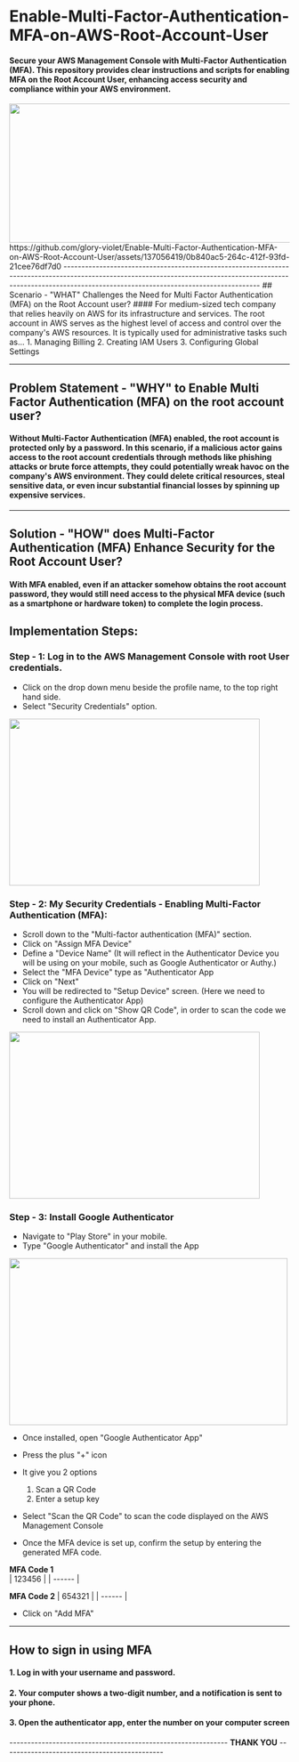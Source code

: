 # Enable-Multi-Factor-Authentication-MFA-on-AWS-Root-Account-User
#### Secure your AWS Management Console with Multi-Factor Authentication (MFA). This repository provides clear instructions and scripts for enabling MFA on the Root Account User, enhancing access security and compliance within your AWS environment.
<img src= "https://github.com/glory-violet/Enable-Multi-Factor-Authentication-MFA-on-Root-Account-User/assets/137056419/fa610d8e-abdf-4e18-9cc9-80c631735dea" width="800" height="250">
https://github.com/glory-violet/Enable-Multi-Factor-Authentication-MFA-on-AWS-Root-Account-User/assets/137056419/0b840ac5-264c-412f-93fd-21cee76df7d0
-------------------------------------------------------------------------------------------------------------------------------------------------------------------------------------------------------------------
## Scenario - "WHAT" Challenges the Need for Multi Factor Authentication (MFA) on the Root Account user?
#### For medium-sized tech company that relies heavily on AWS for its infrastructure and services. The root account in AWS serves as the highest level of access and control over the company's AWS resources. It is typically used for administrative tasks such as...
  1. Managing Billing
  2. Creating IAM Users
  3. Configuring Global Settings

-------------------------------------------------------------------------------------------------------------------------------------------------------------------------------------------------------------------
## Problem Statement - "WHY" to Enable Multi Factor Authentication (MFA) on the root account user?
#### Without Multi-Factor Authentication (MFA) enabled, the root account is protected only by a password. In this scenario, if a malicious actor gains access to the root account credentials through methods like phishing attacks or brute force attempts, they could potentially wreak havoc on the company's AWS environment. They could delete critical resources, steal sensitive data, or even incur substantial financial losses by spinning up expensive services.

-------------------------------------------------------------------------------------------------------------------------------------------------------------------------------------------------------------------
## Solution - "HOW" does Multi-Factor Authentication (MFA) Enhance Security for the Root Account User?
#### With MFA enabled, even if an attacker somehow obtains the root account password, they would still need access to the physical MFA device (such as a smartphone or hardware token) to complete the login process.

## Implementation Steps:
### Step - 1: Log in to the AWS Management Console with root User credentials.
- Click on the drop down menu beside the profile name, to the top right hand side.
- Select "Security Credentials" option.
<img src= "https://github.com/glory-violet/Enable-Multi-Factor-Authentication-MFA-on-Root-Account-User/assets/137056419/47b20051-f3d2-477e-a2f5-93f98354e334" width="450" height="300">

### Step - 2: My Security Credentials - Enabling Multi-Factor Authentication (MFA):
- Scroll down to the "Multi-factor authentication (MFA)" section.
- Click on "Assign MFA Device"
- Define a "Device Name" (It will reflect in the Authenticator Device you will be using on your mobile, such as Google Authenticator or Authy.)
- Select the "MFA Device" type as "Authenticator App
- Click on "Next"
- You will be redirected to "Setup Device" screen. (Here we need to configure the Authenticator App)
- Scroll down and click on "Show QR Code", in order to scan the code we need to install an Authenticator App.
<img src= "https://github.com/glory-violet/Enable-Multi-Factor-Authentication-MFA-on-Root-Account-User/assets/137056419/015d0582-3606-4b66-a995-939c4e79bdef" width="450" height="300">

### Step - 3: Install Google Authenticator
- Navigate to "Play Store" in your mobile.
- Type "Google Authenticator" and install the App
<img src= "https://github.com/glory-violet/Enable-Multi-Factor-Authentication-MFA-on-Root-Account-User/assets/137056419/b91e0535-3467-4ef7-84c4-3271532f6ec5" width="500" height="300"> 


- Once installed, open "Google Authenticator App"
- Press the plus "+" icon
- It give you 2 options
  1. Scan a QR Code
  2. Enter a setup key
- Select "Scan the QR Code" to scan the code displayed on the AWS Management Console


- Once the MFA device is set up, confirm the setup by entering the generated MFA code.

**MFA Code 1**  
| 123456 |
| ------ |

**MFA Code 2**
| 654321 |
| ------ |

- Click on "Add MFA"

-------------------------------------------------------------------------------------------------------------------------------------------------------------------------------------------------------------
## How to sign in using MFA
#### 1. Log in with your username and password.
#### 2. Your computer shows a two-digit number, and a notification is sent to your phone.
#### 3. Open the authenticator app, enter the number on your computer screen















------------------------------------------------------------- **THANK YOU** ---------------------------------------------

